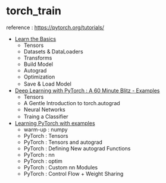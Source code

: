 # torch_train
reference : https://pytorch.org/tutorials/

- [Learn the Basics](https://pytorch.org/tutorials/beginner/basics/intro.html)
  - Tensors 
  - Datasets & DataLoaders
  - Transforms
  - Build Model
  - Autograd
  - Optimization
  - Save & Load Model
  　  
- [Deep Learning with PyTorch : A 60 Minute Blitz - Examples](https://pytorch.org/tutorials/beginner/deep_learning_60min_blitz.html)
  - Tensors
  - A Gentle Introduction to torch.autograd
  - Neural Networks
  - Traing a Classifier
　  
- [Learning PyTorch with examples](https://pytorch.org/tutorials/beginner/pytorch_with_examples.html)
  - warm-up : numpy
  - PyTorch : Tensors
  - PyTorch : Tensors and autograd
  - PyTorch : Defining New autograd Functions
  - PyTorch : nn
  - PyTorch : optim
  - PyTorch : Custom nn Modules
  - PyTorch : Control Flow + Weight Sharing


